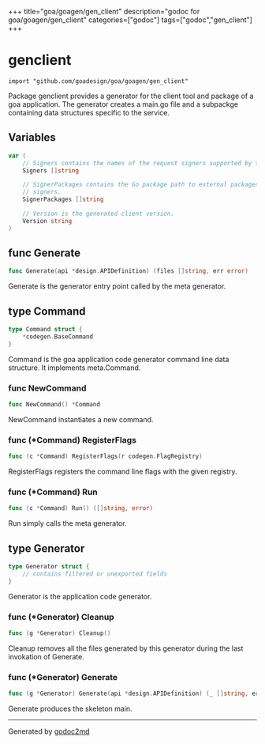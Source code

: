 +++
title="goa/goagen/gen_client"
description="godoc for goa/goagen/gen_client"
categories=["godoc"]
tags=["godoc","gen_client"]
+++

# genclient
    import "github.com/goadesign/goa/goagen/gen_client"

Package genclient provides a generator for the client tool and package of a goa application.
The generator creates a main.go file and a subpackge containing data structures specific to the
service.





## Variables
``` go
var (
    // Signers contains the names of the request signers supported by the client.
    Signers []string

    // SignerPackages contains the Go package path to external packages containing custom
    // signers.
    SignerPackages []string

    // Version is the generated client version.
    Version string
)
```

## func Generate
``` go
func Generate(api *design.APIDefinition) (files []string, err error)
```
Generate is the generator entry point called by the meta generator.



## type Command
``` go
type Command struct {
    *codegen.BaseCommand
}
```
Command is the goa application code generator command line data structure.
It implements meta.Command.









### func NewCommand
``` go
func NewCommand() *Command
```
NewCommand instantiates a new command.




### func (\*Command) RegisterFlags
``` go
func (c *Command) RegisterFlags(r codegen.FlagRegistry)
```
RegisterFlags registers the command line flags with the given registry.



### func (\*Command) Run
``` go
func (c *Command) Run() ([]string, error)
```
Run simply calls the meta generator.



## type Generator
``` go
type Generator struct {
    // contains filtered or unexported fields
}
```
Generator is the application code generator.











### func (\*Generator) Cleanup
``` go
func (g *Generator) Cleanup()
```
Cleanup removes all the files generated by this generator during the last invokation of Generate.



### func (\*Generator) Generate
``` go
func (g *Generator) Generate(api *design.APIDefinition) (_ []string, err error)
```
Generate produces the skeleton main.









- - -
Generated by [godoc2md](http://godoc.org/github.com/davecheney/godoc2md)
